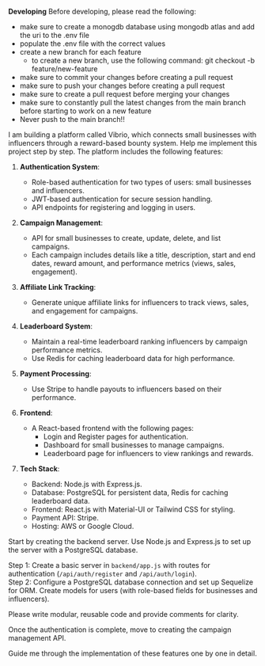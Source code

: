**Developing**
Before developing, please read the following:

- make sure to create a monogdb database using mongodb atlas and add the uri to the .env file
- populate the .env file with the correct values
- create a new branch for each feature
  - to create a new branch, use the following command: git checkout -b feature/new-feature
- make sure to commit your changes before creating a pull request
- make sure to push your changes before creating a pull request
- make sure to create a pull request before merging your changes
- make sure to constantly pull the latest changes from the main branch before starting to work on a new feature
- Never push to the main branch!!

I am building a platform called Vibrio, which connects small businesses with influencers through a reward-based bounty system. Help me implement this project step by step. The platform includes the following features:

1. **Authentication System**:

   - Role-based authentication for two types of users: small businesses and influencers.
   - JWT-based authentication for secure session handling.
   - API endpoints for registering and logging in users.

2. **Campaign Management**:

   - API for small businesses to create, update, delete, and list campaigns.
   - Each campaign includes details like a title, description, start and end dates, reward amount, and performance metrics (views, sales, engagement).

3. **Affiliate Link Tracking**:

   - Generate unique affiliate links for influencers to track views, sales, and engagement for campaigns.

4. **Leaderboard System**:

   - Maintain a real-time leaderboard ranking influencers by campaign performance metrics.
   - Use Redis for caching leaderboard data for high performance.

5. **Payment Processing**:

   - Use Stripe to handle payouts to influencers based on their performance.

6. **Frontend**:

   - A React-based frontend with the following pages:
     - Login and Register pages for authentication.
     - Dashboard for small businesses to manage campaigns.
     - Leaderboard page for influencers to view rankings and rewards.

7. **Tech Stack**:
   - Backend: Node.js with Express.js.
   - Database: PostgreSQL for persistent data, Redis for caching leaderboard data.
   - Frontend: React.js with Material-UI or Tailwind CSS for styling.
   - Payment API: Stripe.
   - Hosting: AWS or Google Cloud.

Start by creating the backend server. Use Node.js and Express.js to set up the server with a PostgreSQL database.

Step 1: Create a basic server in `backend/app.js` with routes for authentication (`/api/auth/register` and `/api/auth/login`).  
Step 2: Configure a PostgreSQL database connection and set up Sequelize for ORM. Create models for users (with role-based fields for businesses and influencers).

Please write modular, reusable code and provide comments for clarity.

Once the authentication is complete, move to creating the campaign management API.

Guide me through the implementation of these features one by one in detail.
